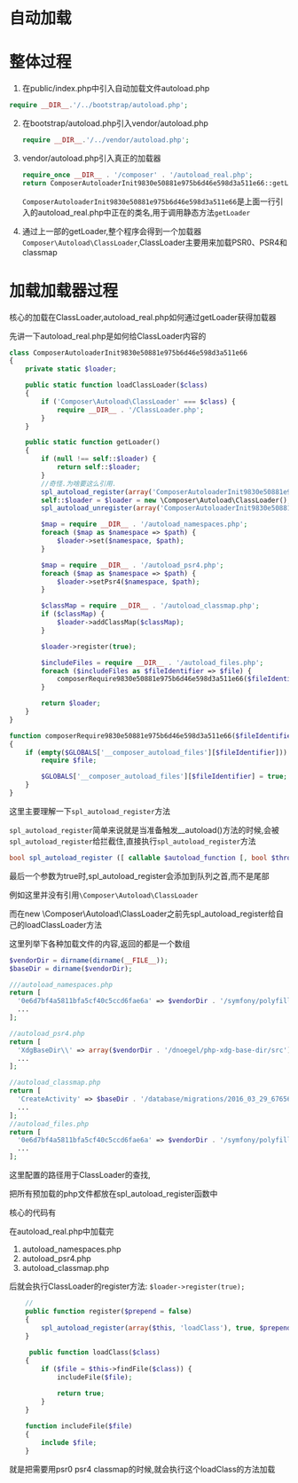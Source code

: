 # 自动加载

# 整体过程

1. 在public/index.php中引入自动加载文件autoload.php

  ```php
  require __DIR__.'/../bootstrap/autoload.php';
  ```
2. 在bootstrap/autoload.php引入vendor/autoload.php

   ```php
   require __DIR__.'/../vendor/autoload.php';
   ```
3. vendor/autoload.php引入真正的加载器

    ```php
    require_once __DIR__ . '/composer' . '/autoload_real.php';
    return ComposerAutoloaderInit9830e50881e975b6d46e598d3a511e66::getLoader();
    ```
    
    `ComposerAutoloaderInit9830e50881e975b6d46e598d3a511e66`是上面一行引入的autoload_real.php中正在的类名,用于调用静态方法`getLoader`
    
4. 通过上一部的getLoader,整个程序会得到一个加载器`Composer\Autoload\ClassLoader`,ClassLoader主要用来加载PSR0、PSR4和classmap

# 加载加载器过程

核心的加载在ClassLoader,autoload_real.php如何通过getLoader获得加载器

先讲一下autoload_real.php是如何给ClassLoader内容的

```php
class ComposerAutoloaderInit9830e50881e975b6d46e598d3a511e66
{
    private static $loader;

    public static function loadClassLoader($class)
    {
        if ('Composer\Autoload\ClassLoader' === $class) {
            require __DIR__ . '/ClassLoader.php';
        }
    }

    public static function getLoader()
    {
        if (null !== self::$loader) {
            return self::$loader;
        }
        //奇怪.为啥要这么引用.
        spl_autoload_register(array('ComposerAutoloaderInit9830e50881e975b6d46e598d3a511e66', 'loadClassLoader'), true, true);
        self::$loader = $loader = new \Composer\Autoload\ClassLoader();
        spl_autoload_unregister(array('ComposerAutoloaderInit9830e50881e975b6d46e598d3a511e66', 'loadClassLoader'));

        $map = require __DIR__ . '/autoload_namespaces.php';
        foreach ($map as $namespace => $path) {
            $loader->set($namespace, $path);
        }

        $map = require __DIR__ . '/autoload_psr4.php';
        foreach ($map as $namespace => $path) {
            $loader->setPsr4($namespace, $path);
        }

        $classMap = require __DIR__ . '/autoload_classmap.php';
        if ($classMap) {
            $loader->addClassMap($classMap);
        }

        $loader->register(true);

        $includeFiles = require __DIR__ . '/autoload_files.php';
        foreach ($includeFiles as $fileIdentifier => $file) {
            composerRequire9830e50881e975b6d46e598d3a511e66($fileIdentifier, $file);
        }

        return $loader;
    }
}

function composerRequire9830e50881e975b6d46e598d3a511e66($fileIdentifier, $file)
{
    if (empty($GLOBALS['__composer_autoload_files'][$fileIdentifier])) {
        require $file;

        $GLOBALS['__composer_autoload_files'][$fileIdentifier] = true;
    }
}

```

这里主要理解一下`spl_autoload_register`方法

`spl_autoload_register`简单来说就是当准备触发__autoload()方法的时候,会被`spl_autoload_register`给拦截住,直接执行`spl_autoload_register`方法

```php
bool spl_autoload_register ([ callable $autoload_function [, bool $throw = true [, bool $prepend = false ]]] )
```

最后一个参数为true时,spl_autoload_register会添加到队列之首,而不是尾部

例如这里并没有引用`\Composer\Autoload\ClassLoader`

而在new \Composer\Autoload\ClassLoader之前先spl_autoload_register给自己的loadClassLoader方法

这里列举下各种加载文件的内容,返回的都是一个数组

```php
$vendorDir = dirname(dirname(__FILE__));
$baseDir = dirname($vendorDir);

///autoload_namespaces.php
return [
  '0e6d7bf4a5811bfa5cf40c5ccd6fae6a' => $vendorDir . '/symfony/polyfill-mbstring/bootstrap.php',
  ...
];

//autoload_psr4.php
return [
  'XdgBaseDir\\' => array($vendorDir . '/dnoegel/php-xdg-base-dir/src'),
  ...
];

//autoload_classmap.php
return [
  'CreateActivity' => $baseDir . '/database/migrations/2016_03_29_676568_Create_Activity.php',
  ...
];
//autoload_files.php
return [
  '0e6d7bf4a5811bfa5cf40c5ccd6fae6a' => $vendorDir . '/symfony/polyfill-mbstring/bootstrap.php',
  ...
];
```

这里配置的路径用于ClassLoader的查找,

把所有预加载的php文件都放在spl_autoload_register函数中

核心的代码有

在autoload_real.php中加载完

1. autoload_namespaces.php
2. autoload_psr4.php
3. autoload_classmap.php

后就会执行ClassLoader的register方法: `$loader->register(true);`


```php
    //
    public function register($prepend = false)
    {
        spl_autoload_register(array($this, 'loadClass'), true, $prepend);
    }
    
     public function loadClass($class)
    {
        if ($file = $this->findFile($class)) {
            includeFile($file);

            return true;
        }
    }
    
    function includeFile($file)
    {
        include $file;
    }

```

就是把需要用psr0 psr4 classmap的时候,就会执行这个loadClass的方法加载


